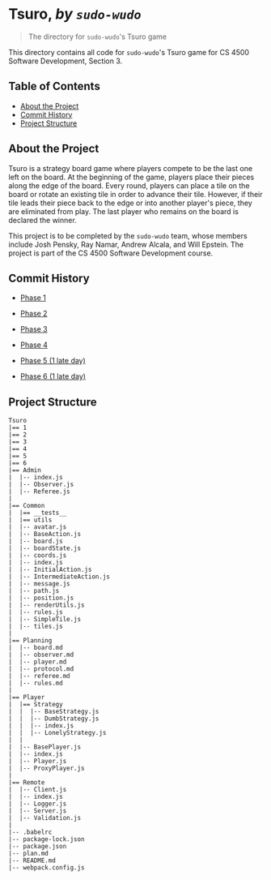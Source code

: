 # Tsuro, _by `sudo-wudo`_

> The directory for `sudo-wudo`'s Tsuro game

This directory contains all code for `sudo-wudo`'s Tsuro game for CS 4500 Software Development, Section 3.

## Table of Contents

- [About the Project](#about-the-project)
- [Commit History](#commit-history)
- [Project Structure](#project-structure)

## About the Project

Tsuro is a strategy board game where players compete to be the last one left on the board. At the beginning of the game, players place their pieces along the edge of the board. Every round, players can place a tile on the board or rotate an existing tile in order to advance their tile. However, if their tile leads their piece back to the edge or into another player's piece, they are eliminated from play. The last player who remains on the board is declared the winner.

This project is to be completed by the `sudo-wudo` team, whose members include Josh Pensky, Ray Namar, Andrew Alcala, and Will Epstein. The project is part of the CS 4500 Software Development course.

## Commit History

- [Phase 1](https://github.ccs.neu.edu/cs4500-fall2019-neu/sudo-wudo/tree/6754cafd79ffd212ba9916750476cc6a186ff200)

- [Phase 2](https://github.ccs.neu.edu/cs4500-fall2019-neu/sudo-wudo/tree/5e758a03675f0a48a884e7fd115949f35e4435e2)

- [Phase 3](https://github.ccs.neu.edu/cs4500-fall2019-neu/sudo-wudo/tree/38efeea5e9cfdb0353778dd7b43dd67f9900081e)

- [Phase 4](https://github.ccs.neu.edu/cs4500-fall2019-neu/sudo-wudo/tree/2576c7ddcc11aa1ce002e7cf89a11b7cc6bddec8)

- [Phase 5 (1 late day)](https://github.ccs.neu.edu/cs4500-fall2019-neu/sudo-wudo/tree/575ea67723a96eabdae9626269210debff80ddaf)

- [Phase 6 (1 late day)](https://github.ccs.neu.edu/cs4500-fall2019-neu/sudo-wudo/tree/d415b2ed2a4fa09b23a0cc490d618ee0a8c16a98)

## Project Structure

```
Tsuro
|== 1
|== 2
|== 3
|== 4
|== 5
|== 6
|== Admin
|  |-- index.js
|  |-- Observer.js
|  |-- Referee.js
|
|== Common
|  |== __tests__
|  |== utils
|  |-- avatar.js
|  |-- BaseAction.js
|  |-- board.js
|  |-- boardState.js
|  |-- coords.js
|  |-- index.js
|  |-- InitialAction.js
|  |-- IntermediateAction.js
|  |-- message.js
|  |-- path.js
|  |-- position.js
|  |-- renderUtils.js
|  |-- rules.js
|  |-- SimpleTile.js
|  |-- tiles.js
|
|== Planning
|  |-- board.md
|  |-- observer.md
|  |-- player.md
|  |-- protocol.md
|  |-- referee.md
|  |-- rules.md
|
|== Player
|  |== Strategy
|  |  |-- BaseStrategy.js
|  |  |-- DumbStrategy.js
|  |  |-- index.js
|  |  |-- LonelyStrategy.js
|  |
|  |-- BasePlayer.js
|  |-- index.js
|  |-- Player.js
|  |-- ProxyPlayer.js
|
|== Remote
|  |-- Client.js
|  |-- index.js
|  |-- Logger.js
|  |-- Server.js
|  |-- Validation.js
|
|-- .babelrc
|-- package-lock.json
|-- package.json
|-- plan.md
|-- README.md
|-- webpack.config.js
```
